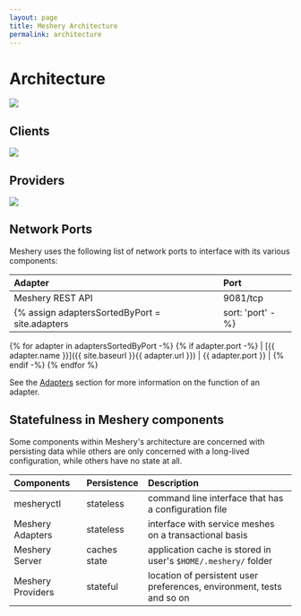 ```yaml
---
layout: page
title: Meshery Architecture
permalink: architecture
---
```


# Architecture

<a href="{{site.baseurl}}/assets/img/architecture/meshery-architecture.svg"><img src="{{site.baseurl}}/assets/img/architecture/meshery-architecture.svg" /></a>

## Clients
<a href="{{site.baseurl}}/assets/img/architecture/meshery-architecture-clients.svg"><img src="{{site.baseurl}}/assets/img/architecture/meshery-architecture-clients.svg" /></a>

## Providers
<a href="{{site.baseurl}}/assets/img/architecture/meshery-architecture-providers.svg"><img src="{{site.baseurl}}/assets/img/architecture/meshery-architecture-providers.svg" /></a>

## Network Ports 
Meshery uses the following list of network ports to interface with its various components:

| Adapter       | Port          |
| :------------ | :------------ |
| Meshery REST API | 9081/tcp |
{% assign adaptersSortedByPort = site.adapters | sort: 'port' -%}
{% for adapter in adaptersSortedByPort -%}
{% if adapter.port -%}
| [{{ adapter.name }}]({{ site.baseurl }}{{ adapter.url }}) | {{ adapter.port }} |
{% endif -%}
{% endfor %}

See the [Adapters](https://meshery.layer5.io/docs/architecture/adapters) section for more information on the function of an adapter.

## Statefulness in Meshery components
Some components within Meshery's architecture are concerned with persisting data while others are only
concerned with a long-lived configuration, while others have no state at all.

| Components        | Persistence   | Description                                                           |
| :------------     | :------------ |:--------------------------------------------------------------------- |
| mesheryctl        | stateless     | command line interface that has a configuration file                  |
| Meshery Adapters  | stateless     | interface with service meshes on a transactional basis                |
| Meshery Server    | caches state  | application cache is stored in user's `$HOME/.meshery/` folder        |
| Meshery Providers | stateful      | location of persistent user preferences, environment, tests and so on |

